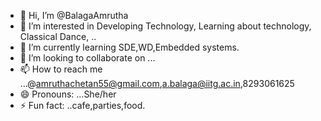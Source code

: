 - 👋 Hi, I’m @BalagaAmrutha
- 👀 I’m interested in Developing Technology, Learning about technology, Classical Dance, ..
- 🌱 I’m currently learning SDE,WD,Embedded systems.
- 💞️ I’m looking to collaborate on ...
- 📫 How to reach me ...@amruthachetan55@gmail.com,a.balaga@iitg.ac.in,8293061625
- 😄 Pronouns: ...She/her
- ⚡ Fun fact: ..cafe,parties,food.

<!---
BalagaAmrutha/BalagaAmrutha is a ✨ special ✨ repository because its `README.md` (this file) appears on your GitHub profile.
You can click the Preview link to take a look at your changes.
--->
